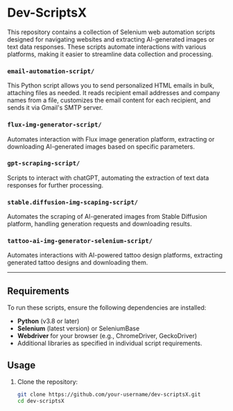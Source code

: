 # Dev-ScriptsX

This repository contains a collection of Selenium web automation scripts designed for navigating websites and extracting AI-generated images or text data responses. These scripts automate interactions with various platforms, making it easier to streamline data collection and processing.

### `email-automation-script/`
This Python script allows you to send personalized HTML emails in bulk, attaching files as needed. It reads recipient email addresses and company names from a file, customizes the email content for each recipient, and sends it via Gmail's SMTP server.

### `flux-img-generator-script/`
Automates interaction with Flux image generation platform, extracting or downloading AI-generated images based on specific parameters.

### `gpt-scraping-script/`
Scripts to interact with chatGPT, automating the extraction of text data responses for further processing.

### `stable.diffusion-img-scaping-script/`
Automates the scraping of AI-generated images from Stable Diffusion platform, handling generation requests and downloading results.

### `tattoo-ai-img-generator-selenium-script/`
Automates interactions with AI-powered tattoo design platforms, extracting generated tattoo designs and downloading them.

---

## Requirements

To run these scripts, ensure the following dependencies are installed:
- **Python** (v3.8 or later)
- **Selenium** (latest version) or SeleniumBase
- **Webdriver** for your browser (e.g., ChromeDriver, GeckoDriver)
- Additional libraries as specified in individual script requirements.

## Usage

1. Clone the repository:
   ```bash
   git clone https://github.com/your-username/dev-scriptsX.git
   cd dev-scriptsX
